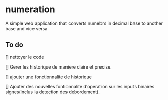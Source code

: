 # numeration
A simple web application that converts numebrs in decimal base to another base and vice versa

## To do

[] nettoyer le code

[] Gerer les historique de maniere claire et precise.

[] ajouter une fonctionnalite de historique

[] Ajouter des nouvelles fontionnalite d'operation sur les inputs
    binaires signes(inclus la detection des debordement).
